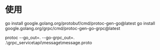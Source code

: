 # 使用
go install google.golang.org/protobuf/cmd/protoc-gen-go@latest
go install google.golang.org/grpc/cmd/protoc-gen-go-grpc@latest


protoc --go_out=.   --go-grpc_out=.  .\grpc_service\api\message\message.proto